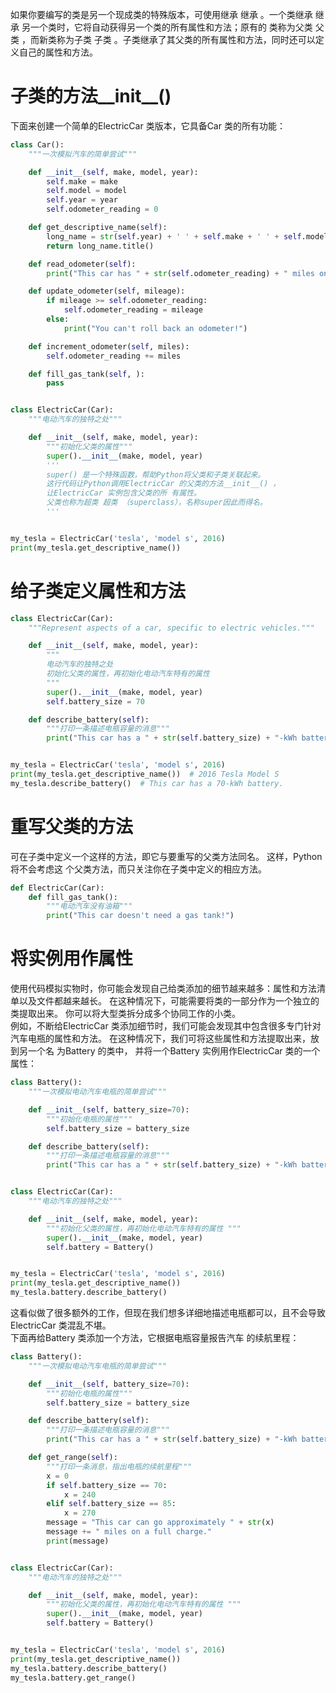 如果你要编写的类是另一个现成类的特殊版本，可使用继承 继承 。一个类继承 继承 另一个类时，它将自动获得另一个类的所有属性和方法；原有的 类称为父类 父类 ，而新类称为子类 子类 。子类继承了其父类的所有属性和方法，同时还可以定义自己的属性和方法。

# 子类的方法__init__()
下面来创建一个简单的ElectricCar 类版本，它具备Car 类的所有功能：
```python
class Car():
    """一次模拟汽车的简单尝试"""

    def __init__(self, make, model, year):
        self.make = make
        self.model = model
        self.year = year
        self.odometer_reading = 0

    def get_descriptive_name(self):
        long_name = str(self.year) + ' ' + self.make + ' ' + self.model
        return long_name.title()

    def read_odometer(self):
        print("This car has " + str(self.odometer_reading) + " miles on it.")

    def update_odometer(self, mileage):
        if mileage >= self.odometer_reading:
            self.odometer_reading = mileage
        else:
            print("You can't roll back an odometer!")

    def increment_odometer(self, miles):
        self.odometer_reading += miles

    def fill_gas_tank(self, ):
        pass


class ElectricCar(Car):
    """电动汽车的独特之处"""

    def __init__(self, make, model, year):
        """初始化父类的属性"""
        super().__init__(make, model, year)
        '''
        super() 是一个特殊函数，帮助Python将父类和子类关联起来。
        这行代码让Python调用ElectricCar 的父类的方法__init__() ，
        让ElectricCar 实例包含父类的所 有属性。
        父类也称为超类 超类 （superclass），名称super因此而得名。 
        '''


my_tesla = ElectricCar('tesla', 'model s', 2016)
print(my_tesla.get_descriptive_name())
```


# 给子类定义属性和方法
```python
class ElectricCar(Car):
    """Represent aspects of a car, specific to electric vehicles."""

    def __init__(self, make, model, year):
        """
        电动汽车的独特之处
        初始化父类的属性，再初始化电动汽车特有的属性
        """
        super().__init__(make, model, year)
        self.battery_size = 70

    def describe_battery(self):
        """打印一条描述电瓶容量的消息"""
        print("This car has a " + str(self.battery_size) + "-kWh battery.")


my_tesla = ElectricCar('tesla', 'model s', 2016)
print(my_tesla.get_descriptive_name())  # 2016 Tesla Model S
my_tesla.describe_battery()  # This car has a 70-kWh battery.
```


# 重写父类的方法
可在子类中定义一个这样的方法，即它与要重写的父类方法同名。
这样，Python将不会考虑这 个父类方法，而只关注你在子类中定义的相应方法。
```python
def ElectricCar(Car):
    def fill_gas_tank():
        """电动汽车没有油箱"""
        print("This car doesn't need a gas tank!")
```


# 将实例用作属性
使用代码模拟实物时，你可能会发现自己给类添加的细节越来越多：属性和方法清单以及文件都越来越长。
在这种情况下，可能需要将类的一部分作为一个独立的类提取出来。
你可以将大型类拆分成多个协同工作的小类。  
例如，不断给ElectricCar 类添加细节时，我们可能会发现其中包含很多专门针对汽车电瓶的属性和方法。
在这种情况下，我们可将这些属性和方法提取出来，放到另一个名 为Battery 的类中，
并将一个Battery 实例用作ElectricCar 类的一个属性：
```python
class Battery():
    """一次模拟电动汽车电瓶的简单尝试"""

    def __init__(self, battery_size=70):
        """初始化电瓶的属性"""
        self.battery_size = battery_size

    def describe_battery(self):
        """打印一条描述电瓶容量的消息"""
        print("This car has a " + str(self.battery_size) + "-kWh battery.")


class ElectricCar(Car):
    """电动汽车的独特之处"""

    def __init__(self, make, model, year):
        """初始化父类的属性，再初始化电动汽车特有的属性 """
        super().__init__(make, model, year)
        self.battery = Battery()


my_tesla = ElectricCar('tesla', 'model s', 2016)
print(my_tesla.get_descriptive_name())
my_tesla.battery.describe_battery()
```

这看似做了很多额外的工作，但现在我们想多详细地描述电瓶都可以，且不会导致ElectricCar 类混乱不堪。  
下面再给Battery 类添加一个方法，它根据电瓶容量报告汽车 的续航里程：  
```python
class Battery():
    """一次模拟电动汽车电瓶的简单尝试"""

    def __init__(self, battery_size=70):
        """初始化电瓶的属性"""
        self.battery_size = battery_size

    def describe_battery(self):
        """打印一条描述电瓶容量的消息"""
        print("This car has a " + str(self.battery_size) + "-kWh battery.")

    def get_range(self):
        """打印一条消息，指出电瓶的续航里程"""
        x = 0
        if self.battery_size == 70:
            x = 240
        elif self.battery_size == 85:
            x = 270
        message = "This car can go approximately " + str(x)
        message += " miles on a full charge."
        print(message)


class ElectricCar(Car):
    """电动汽车的独特之处"""

    def __init__(self, make, model, year):
        """初始化父类的属性，再初始化电动汽车特有的属性 """
        super().__init__(make, model, year)
        self.battery = Battery()


my_tesla = ElectricCar('tesla', 'model s', 2016)
print(my_tesla.get_descriptive_name())
my_tesla.battery.describe_battery()
my_tesla.battery.get_range()
```
